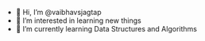 
- 👋 Hi, I’m @vaibhavsjagtap
- 👀 I’m interested in learning new things
- 🌱 I’m currently learning Data Structures and Algorithms

<!---
vaibhavsjagtap/vaibhavsjagtap is a ✨ special ✨ repository because its `README.md` (this file) appears on your GitHub profile.
You can click the Preview link to take a look at your changes.
--->
